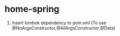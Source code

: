 # home-spring
1) insert lombok dependency to pom.xml (To use @NoArgsConstructor,@AllArgsConstructor,@Data)

